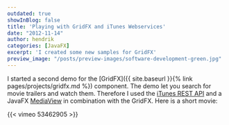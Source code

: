 ```yaml
---
outdated: true
showInBlog: false
title: 'Playing with GridFX and iTunes Webservices'
date: "2012-11-14"
author: hendrik
categories: [JavaFX]
excerpt: 'I created some new samples for GridFX'
preview_image: "/posts/preview-images/software-development-green.jpg"
---
```

I started a second demo for the [GridFX]({{ site.baseurl }}{% link pages/projects/gridfx.md %}) component. The demo let you search for movie trailers and watch them. Therefore I used the [iTunes REST API](http://www.apple.com/itunes/affiliates/resources/documentation/itunes-store-web-service-search-api.html) and a JavaFX [MediaView](http://docs.oracle.com/javafx/2/media/simpleplayer.htm) in combination with the GridFX. Here is a short movie:

{{< vimeo 53462905 >}}


